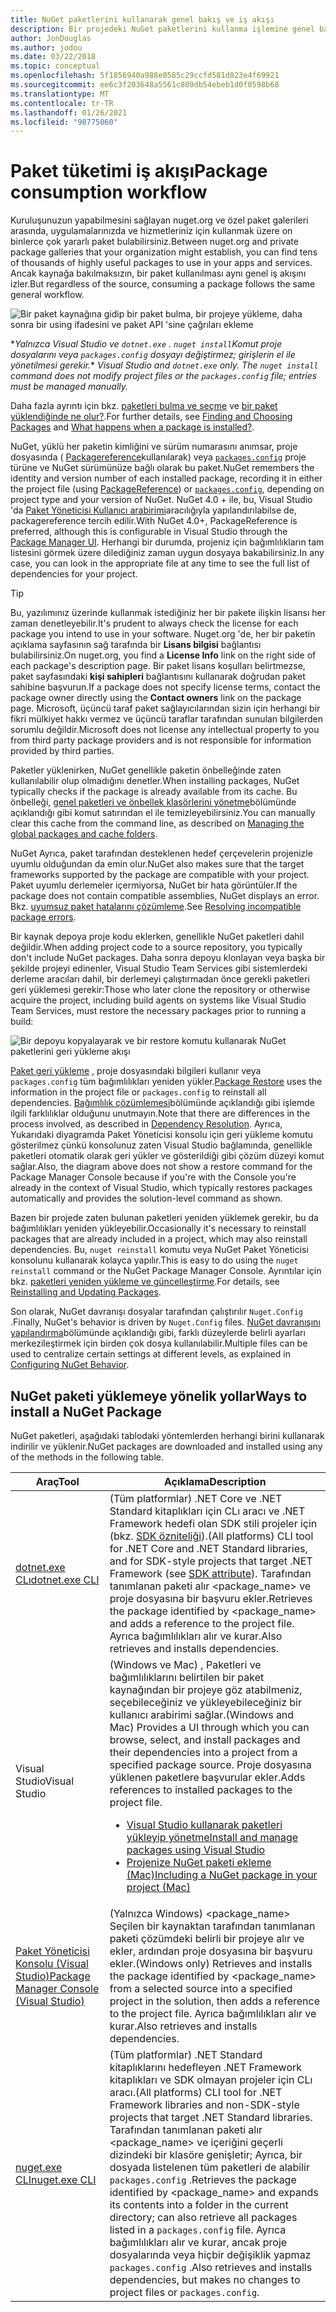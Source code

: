 ```yaml
---
title: NuGet paketlerini kullanarak genel bakış ve iş akışı
description: Bir projedeki NuGet paketlerini kullanma işlemine genel bakış ve işlemin diğer belirli bölümlerinin bağlantıları.
author: JonDouglas
ms.author: jodou
ms.date: 03/22/2018
ms.topic: conceptual
ms.openlocfilehash: 5f1856940a988e0585c29ccfd581d823e4f69921
ms.sourcegitcommit: ee6c3f203648a5561c809db54ebeb1d0f0598b68
ms.translationtype: MT
ms.contentlocale: tr-TR
ms.lasthandoff: 01/26/2021
ms.locfileid: "98775060"
---
```

# <a name="package-consumption-workflow"></a><span data-ttu-id="3250b-103">Paket tüketimi iş akışı</span><span class="sxs-lookup"><span data-stu-id="3250b-103">Package consumption workflow</span></span>

<span data-ttu-id="3250b-104">Kuruluşunuzun yapabilmesini sağlayan nuget.org ve özel paket galerileri arasında, uygulamalarınızda ve hizmetleriniz için kullanmak üzere on binlerce çok yararlı paket bulabilirsiniz.</span><span class="sxs-lookup"><span data-stu-id="3250b-104">Between nuget.org and private package galleries that your organization might establish, you can find tens of thousands of highly useful packages to use in your apps and services.</span></span> <span data-ttu-id="3250b-105">Ancak kaynağa bakılmaksızın, bir paket kullanılması aynı genel iş akışını izler.</span><span class="sxs-lookup"><span data-stu-id="3250b-105">But regardless of the source, consuming a package follows the same general workflow.</span></span>

![Bir paket kaynağına gidip bir paket bulma, bir projeye yükleme, daha sonra bir using ifadesini ve paket API 'sine çağrıları ekleme](media/Overview-01-GeneralFlow.png)

<span data-ttu-id="3250b-107">\*_Yalnızca Visual Studio ve `dotnet.exe` . `nuget install`Komut proje dosyalarını veya `packages.config` dosyayı değiştirmez; girişlerin el ile yönetilmesi gerekir._</span><span class="sxs-lookup"><span data-stu-id="3250b-107">\* _Visual Studio and `dotnet.exe` only. The `nuget install` command does not modify project files or the `packages.config` file; entries must be managed manually._</span></span>

<span data-ttu-id="3250b-108">Daha fazla ayrıntı için bkz. [paketleri bulma ve seçme](../consume-packages/finding-and-choosing-packages.md) ve [bir paket yüklendiğinde ne olur?](../concepts/package-installation-process.md).</span><span class="sxs-lookup"><span data-stu-id="3250b-108">For further details, see [Finding and Choosing Packages](../consume-packages/finding-and-choosing-packages.md) and [What happens when a package is installed?](../concepts/package-installation-process.md).</span></span>

<span data-ttu-id="3250b-109">NuGet, yüklü her paketin kimliğini ve sürüm numarasını anımsar, proje dosyasında ( [Packagereference](../consume-packages/package-references-in-project-files.md)kullanılarak) veya [`packages.config`](../reference/packages-config.md) proje türüne ve NuGet sürümünüze bağlı olarak bu paket.</span><span class="sxs-lookup"><span data-stu-id="3250b-109">NuGet remembers the identity and version number of each installed package, recording it in either the project file (using [PackageReference](../consume-packages/package-references-in-project-files.md)) or [`packages.config`](../reference/packages-config.md), depending on project type and your version of NuGet.</span></span> <span data-ttu-id="3250b-110">NuGet 4.0 + ile, bu, Visual Studio 'da [Paket Yöneticisi Kullanıcı arabirimi](install-use-packages-visual-studio.md)aracılığıyla yapılandırılabilse de, packagereference tercih edilir.</span><span class="sxs-lookup"><span data-stu-id="3250b-110">With NuGet 4.0+, PackageReference is preferred, although this is configurable in Visual Studio through the [Package Manager UI](install-use-packages-visual-studio.md).</span></span> <span data-ttu-id="3250b-111">Herhangi bir durumda, projeniz için bağımlılıkların tam listesini görmek üzere dilediğiniz zaman uygun dosyaya bakabilirsiniz.</span><span class="sxs-lookup"><span data-stu-id="3250b-111">In any case, you can look in the appropriate file at any time to see the full list of dependencies for your project.</span></span>

> [!Tip]
> <span data-ttu-id="3250b-112">Bu, yazılımınız üzerinde kullanmak istediğiniz her bir pakete ilişkin lisansı her zaman denetleyebilir.</span><span class="sxs-lookup"><span data-stu-id="3250b-112">It's prudent to always check the license for each package you intend to use in your software.</span></span> <span data-ttu-id="3250b-113">Nuget.org 'de, her bir paketin açıklama sayfasının sağ tarafında bir **Lisans bilgisi** bağlantısı bulabilirsiniz.</span><span class="sxs-lookup"><span data-stu-id="3250b-113">On nuget.org, you find a **License Info** link on the right side of each package's description page.</span></span> <span data-ttu-id="3250b-114">Bir paket lisans koşulları belirtmezse, paket sayfasındaki **kişi sahipleri** bağlantısını kullanarak doğrudan paket sahibine başvurun.</span><span class="sxs-lookup"><span data-stu-id="3250b-114">If a package does not specify license terms, contact the package owner directly using the **Contact owners** link on the package page.</span></span> <span data-ttu-id="3250b-115">Microsoft, üçüncü taraf paket sağlayıcılarından sizin için herhangi bir fikri mülkiyet hakkı vermez ve üçüncü taraflar tarafından sunulan bilgilerden sorumlu değildir.</span><span class="sxs-lookup"><span data-stu-id="3250b-115">Microsoft does not license any intellectual property to you from third party package providers and is not responsible for information provided by third parties.</span></span>

<span data-ttu-id="3250b-116">Paketler yüklenirken, NuGet genellikle paketin önbelleğinde zaten kullanılabilir olup olmadığını denetler.</span><span class="sxs-lookup"><span data-stu-id="3250b-116">When installing packages, NuGet typically checks if the package is already available from its cache.</span></span> <span data-ttu-id="3250b-117">Bu önbelleği, [genel paketleri ve önbellek klasörlerini yönetme](../consume-packages/managing-the-global-packages-and-cache-folders.md)bölümünde açıklandığı gibi komut satırından el ile temizleyebilirsiniz.</span><span class="sxs-lookup"><span data-stu-id="3250b-117">You can manually clear this cache from the command line, as described on [Managing the global packages and cache folders](../consume-packages/managing-the-global-packages-and-cache-folders.md).</span></span>

<span data-ttu-id="3250b-118">NuGet Ayrıca, paket tarafından desteklenen hedef çerçevelerin projenizle uyumlu olduğundan da emin olur.</span><span class="sxs-lookup"><span data-stu-id="3250b-118">NuGet also makes sure that the target frameworks supported by the package are compatible with your project.</span></span> <span data-ttu-id="3250b-119">Paket uyumlu derlemeler içermiyorsa, NuGet bir hata görüntüler.</span><span class="sxs-lookup"><span data-stu-id="3250b-119">If the package does not contain compatible assemblies, NuGet displays an error.</span></span> <span data-ttu-id="3250b-120">Bkz. [uyumsuz paket hatalarını çözümleme](../concepts/dependency-resolution.md#resolving-incompatible-package-errors).</span><span class="sxs-lookup"><span data-stu-id="3250b-120">See [Resolving incompatible package errors](../concepts/dependency-resolution.md#resolving-incompatible-package-errors).</span></span>

<span data-ttu-id="3250b-121">Bir kaynak depoya proje kodu eklerken, genellikle NuGet paketleri dahil değildir.</span><span class="sxs-lookup"><span data-stu-id="3250b-121">When adding project code to a source repository, you typically don't include NuGet packages.</span></span> <span data-ttu-id="3250b-122">Daha sonra depoyu klonlayan veya başka bir şekilde projeyi edinenler, Visual Studio Team Services gibi sistemlerdeki derleme aracıları dahil, bir derlemeyi çalıştırmadan önce gerekli paketleri geri yüklemesi gerekir:</span><span class="sxs-lookup"><span data-stu-id="3250b-122">Those who later clone the repository or otherwise acquire the project, including build agents on systems like Visual Studio Team Services, must restore the necessary packages prior to running a build:</span></span>

![Bir depoyu kopyalayarak ve bir restore komutu kullanarak NuGet paketlerini geri yükleme akışı](media/Overview-02-RestoreFlow.png)

<span data-ttu-id="3250b-124">[Paket geri yükleme](../consume-packages/package-restore.md) , proje dosyasındaki bilgileri kullanır veya `packages.config` tüm bağımlılıkları yeniden yükler.</span><span class="sxs-lookup"><span data-stu-id="3250b-124">[Package Restore](../consume-packages/package-restore.md) uses the information in the project file or `packages.config` to reinstall all dependencies.</span></span> <span data-ttu-id="3250b-125">[Bağımlılık çözümlemesi](../concepts/dependency-resolution.md)bölümünde açıklandığı gibi işlemde ilgili farklılıklar olduğunu unutmayın.</span><span class="sxs-lookup"><span data-stu-id="3250b-125">Note that there are differences in the process involved, as described in [Dependency Resolution](../concepts/dependency-resolution.md).</span></span> <span data-ttu-id="3250b-126">Ayrıca, Yukarıdaki diyagramda Paket Yöneticisi konsolu için geri yükleme komutu gösterilmez çünkü konsolunuz zaten Visual Studio bağlamında, genellikle paketleri otomatik olarak geri yükler ve gösterildiği gibi çözüm düzeyi komut sağlar.</span><span class="sxs-lookup"><span data-stu-id="3250b-126">Also, the diagram above does not show a restore command for the Package Manager Console because if you're with the Console you're already in the context of Visual Studio, which typically restores packages automatically and provides the solution-level command as shown.</span></span>

<span data-ttu-id="3250b-127">Bazen bir projede zaten bulunan paketleri yeniden yüklemek gerekir, bu da bağımlılıkları yeniden yükleyebilir.</span><span class="sxs-lookup"><span data-stu-id="3250b-127">Occasionally it's necessary to reinstall packages that are already included in a project, which may also reinstall dependencies.</span></span> <span data-ttu-id="3250b-128">Bu, `nuget reinstall` komutu veya NuGet Paket Yöneticisi konsolunu kullanarak kolayca yapılır.</span><span class="sxs-lookup"><span data-stu-id="3250b-128">This is easy to do using the `nuget reinstall` command or the NuGet Package Manager Console.</span></span> <span data-ttu-id="3250b-129">Ayrıntılar için bkz. [paketleri yeniden yükleme ve güncelleştirme](../consume-packages/reinstalling-and-updating-packages.md).</span><span class="sxs-lookup"><span data-stu-id="3250b-129">For details, see [Reinstalling and Updating Packages](../consume-packages/reinstalling-and-updating-packages.md).</span></span>

<span data-ttu-id="3250b-130">Son olarak, NuGet davranışı dosyalar tarafından çalıştırılır `Nuget.Config` .</span><span class="sxs-lookup"><span data-stu-id="3250b-130">Finally, NuGet's behavior is driven by `Nuget.Config` files.</span></span> <span data-ttu-id="3250b-131">[NuGet davranışını yapılandırma](../consume-packages/configuring-nuget-behavior.md)bölümünde açıklandığı gibi, farklı düzeylerde belirli ayarları merkezileştirmek için birden çok dosya kullanılabilir.</span><span class="sxs-lookup"><span data-stu-id="3250b-131">Multiple files can be used to centralize certain settings at different levels, as explained in [Configuring NuGet Behavior](../consume-packages/configuring-nuget-behavior.md).</span></span>

## <a name="ways-to-install-a-nuget-package"></a><span data-ttu-id="3250b-132">NuGet paketi yüklemeye yönelik yollar</span><span class="sxs-lookup"><span data-stu-id="3250b-132">Ways to install a NuGet Package</span></span>

<span data-ttu-id="3250b-133">NuGet paketleri, aşağıdaki tablodaki yöntemlerden herhangi birini kullanarak indirilir ve yüklenir.</span><span class="sxs-lookup"><span data-stu-id="3250b-133">NuGet packages are downloaded and installed using any of the methods in the following table.</span></span>

| <span data-ttu-id="3250b-134">Araç</span><span class="sxs-lookup"><span data-stu-id="3250b-134">Tool</span></span> | <span data-ttu-id="3250b-135">Açıklama</span><span class="sxs-lookup"><span data-stu-id="3250b-135">Description</span></span> |
| --- | --- |
| [<span data-ttu-id="3250b-136">dotnet.exe CLı</span><span class="sxs-lookup"><span data-stu-id="3250b-136">dotnet.exe CLI</span></span>](install-use-packages-dotnet-cli.md) | <span data-ttu-id="3250b-137">(Tüm platformlar) .NET Core ve .NET Standard kitaplıkları için CLı aracı ve .NET Framework hedefi olan SDK stili projeler için (bkz. [SDK özniteliği](/dotnet/core/tools/csproj#additions)).</span><span class="sxs-lookup"><span data-stu-id="3250b-137">(All platforms) CLI tool for .NET Core and .NET Standard libraries, and for SDK-style projects that target .NET Framework (see [SDK attribute](/dotnet/core/tools/csproj#additions)).</span></span> <span data-ttu-id="3250b-138">Tarafından tanımlanan paketi alır \<package_name\> ve proje dosyasına bir başvuru ekler.</span><span class="sxs-lookup"><span data-stu-id="3250b-138">Retrieves the package identified by \<package_name\> and adds a reference to the project file.</span></span> <span data-ttu-id="3250b-139">Ayrıca bağımlılıkları alır ve kurar.</span><span class="sxs-lookup"><span data-stu-id="3250b-139">Also retrieves and installs dependencies.</span></span> |
| <span data-ttu-id="3250b-140">Visual Studio</span><span class="sxs-lookup"><span data-stu-id="3250b-140">Visual Studio</span></span> | <span data-ttu-id="3250b-141">(Windows ve Mac) , Paketleri ve bağımlılıklarını belirtilen bir paket kaynağından bir projeye göz atabilmeniz, seçebileceğiniz ve yükleyebileceğiniz bir kullanıcı arabirimi sağlar.</span><span class="sxs-lookup"><span data-stu-id="3250b-141">(Windows and Mac) Provides a UI through which you can browse, select, and install packages and their dependencies into a project from a specified package source.</span></span> <span data-ttu-id="3250b-142">Proje dosyasına yüklenen paketlere başvurular ekler.</span><span class="sxs-lookup"><span data-stu-id="3250b-142">Adds references to installed packages to the project file.</span></span><ul><li>[<span data-ttu-id="3250b-143">Visual Studio kullanarak paketleri yükleyip yönetme</span><span class="sxs-lookup"><span data-stu-id="3250b-143">Install and manage packages using Visual Studio</span></span>](install-use-packages-visual-studio.md)</li><li>[<span data-ttu-id="3250b-144">Projenize NuGet paketi ekleme (Mac)</span><span class="sxs-lookup"><span data-stu-id="3250b-144">Including a NuGet package in your project (Mac)</span></span>](/visualstudio/mac/nuget-walkthrough)</li></ul> |
| [<span data-ttu-id="3250b-145">Paket Yöneticisi Konsolu (Visual Studio)</span><span class="sxs-lookup"><span data-stu-id="3250b-145">Package Manager Console (Visual Studio)</span></span>](install-use-packages-powershell.md) | <span data-ttu-id="3250b-146">(Yalnızca Windows) \<package_name\> Seçilen bir kaynaktan tarafından tanımlanan paketi çözümdeki belirli bir projeye alır ve ekler, ardından proje dosyasına bir başvuru ekler.</span><span class="sxs-lookup"><span data-stu-id="3250b-146">(Windows only) Retrieves and installs the package identified by \<package_name\> from a selected source into a specified project in the solution, then adds a reference to the project file.</span></span> <span data-ttu-id="3250b-147">Ayrıca bağımlılıkları alır ve kurar.</span><span class="sxs-lookup"><span data-stu-id="3250b-147">Also retrieves and installs dependencies.</span></span> |
| [<span data-ttu-id="3250b-148">nuget.exe CLI</span><span class="sxs-lookup"><span data-stu-id="3250b-148">nuget.exe CLI</span></span>](install-use-packages-nuget-cli.md) | <span data-ttu-id="3250b-149">(Tüm platformlar) .NET Standard kitaplıklarını hedefleyen .NET Framework kitaplıkları ve SDK olmayan projeler için CLı aracı.</span><span class="sxs-lookup"><span data-stu-id="3250b-149">(All platforms) CLI tool for .NET Framework libraries and non-SDK-style projects that target .NET Standard libraries.</span></span> <span data-ttu-id="3250b-150">Tarafından tanımlanan paketi alır \<package_name\> ve içeriğini geçerli dizindeki bir klasöre genişletir; Ayrıca, bir dosyada listelenen tüm paketleri de alabilir `packages.config` .</span><span class="sxs-lookup"><span data-stu-id="3250b-150">Retrieves the package identified by \<package_name\> and expands its contents into a folder in the current directory; can also retrieve all packages listed in a `packages.config` file.</span></span> <span data-ttu-id="3250b-151">Ayrıca bağımlılıkları alır ve kurar, ancak proje dosyalarında veya hiçbir değişiklik yapmaz `packages.config` .</span><span class="sxs-lookup"><span data-stu-id="3250b-151">Also retrieves and installs dependencies, but makes no changes to project files or `packages.config`.</span></span> |
